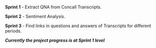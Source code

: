 **Sprint 1** - Extract QNA from Concall Transcripts.

**Sprint 2** - Sentiment Analysis.

**Sprint 3** - Find links in questions and answers of Transcripts for different periods.

_**Currently the project progress is at Sprint 1 level**_
